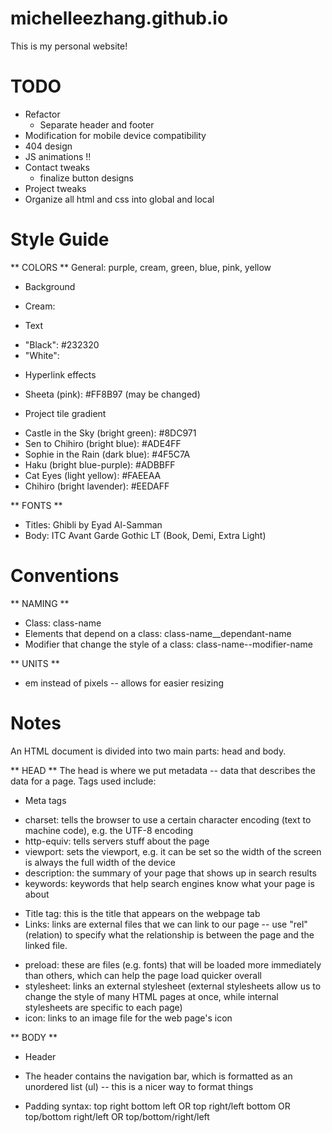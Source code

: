 # michelleezhang.github.io
This is my personal website! 

# TODO
- Refactor
    - Separate header and footer
- Modification for mobile device compatibility 
- 404 design
- JS animations !! 
- Contact tweaks 
    - finalize button designs
- Project tweaks
- Organize all html and css into global and local

# Style Guide
** COLORS **
General: purple, cream, green, blue, pink, yellow
* Background
- Cream:
* Text
- "Black": #232320
- "White": 
* Hyperlink effects
- Sheeta (pink): #FF8B97  (may be changed)
* Project tile gradient
- Castle in the Sky (bright green): #8DC971
- Sen to Chihiro (bright blue): #ADE4FF
- Sophie in the Rain (dark blue): #4F5C7A
- Haku (bright blue-purple): #ADBBFF
- Cat Eyes (light yellow): #FAEEAA
- Chihiro (bright lavender): #EEDAFF

** FONTS **
* Titles: Ghibli by Eyad Al-Samman
* Body: ITC Avant Garde Gothic LT (Book, Demi, Extra Light)


# Conventions
** NAMING **
* Class: class-name
* Elements that depend on a class: class-name__dependant-name
* Modifier that change the style of a class: class-name--modifier-name

** UNITS **
* em instead of pixels -- allows for easier resizing

# Notes
An HTML document is divided into two main parts: head and body.

** HEAD **
The head is where we put metadata -- data that describes the data for a page.
Tags used include:
* Meta tags
- charset: tells the browser to use a certain character encoding (text to machine code), e.g. the UTF-8 encoding
- http-equiv: tells servers stuff about the page
- viewport: sets the viewport, e.g. it can be set so the width of the screen is always the full width of the device
- description: the summary of your page that shows up in search results
- keywords: keywords that help search engines know what your page is about
* Title tag: this is the title that appears on the webpage tab
* Links: links are external files that we can link to our page -- use "rel" (relation) to specify what the relationship is between the page and the linked file.
- preload: these are files (e.g. fonts) that will be loaded more immediately than others, which can help the page load quicker overall
- stylesheet: links an external stylesheet (external stylesheets allow us to change the style of many HTML pages at once, while internal stylesheets are specific to each page)
- icon: links to an image file for the web page's icon

** BODY **
* Header
- The header contains the navigation bar, which is formatted as an unordered list (ul) -- this is a nicer way to format things

* Padding syntax: top right bottom left OR top right/left bottom OR top/bottom right/left OR top/bottom/right/left